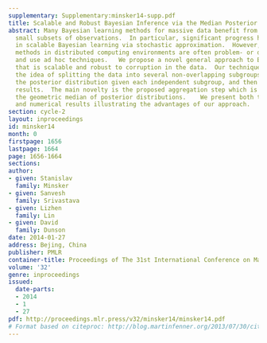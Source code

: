 ```yaml
---
supplementary: Supplementary:minsker14-supp.pdf
title: Scalable and Robust Bayesian Inference via the Median Posterior
abstract: Many Bayesian learning methods for massive data benefit from working with
  small subsets of observations.  In particular, significant progress has been made
  in scalable Bayesian learning via stochastic approximation.  However, Bayesian learning
  methods in distributed computing environments are often problem- or distribution-specific
  and use ad hoc techniques.   We propose a novel general approach to Bayesian inference
  that is scalable and robust to corruption in the data.  Our technique is based on
  the idea of splitting the data into several non-overlapping subgroups, evaluating
  the posterior distribution given each independent subgroup, and then combining the
  results.  The main novelty is the proposed aggregation step which is based on finding
  the geometric median of posterior distributions.    We present both theoretical
  and numerical results illustrating the advantages of our approach.
section: cycle-2
layout: inproceedings
id: minsker14
month: 0
firstpage: 1656
lastpage: 1664
page: 1656-1664
sections: 
author:
- given: Stanislav
  family: Minsker
- given: Sanvesh
  family: Srivastava
- given: Lizhen
  family: Lin
- given: David
  family: Dunson
date: 2014-01-27
address: Bejing, China
publisher: PMLR
container-title: Proceedings of The 31st International Conference on Machine Learning
volume: '32'
genre: inproceedings
issued:
  date-parts:
  - 2014
  - 1
  - 27
pdf: http://proceedings.mlr.press/v32/minsker14/minsker14.pdf
# Format based on citeproc: http://blog.martinfenner.org/2013/07/30/citeproc-yaml-for-bibliographies/
---
```

